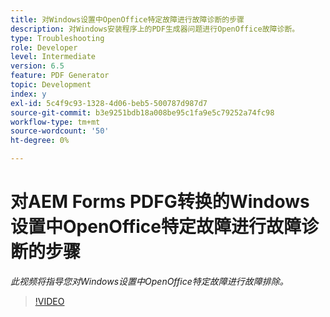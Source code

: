 ```yaml
---
title: 对Windows设置中OpenOffice特定故障进行故障诊断的步骤
description: 对Windows安装程序上的PDF生成器问题进行OpenOffice故障诊断。
type: Troubleshooting
role: Developer
level: Intermediate
version: 6.5
feature: PDF Generator
topic: Development
index: y
exl-id: 5c4f9c93-1328-4d06-beb5-500787d987d7
source-git-commit: b3e9251bdb18a008be95c1fa9e5c79252a74fc98
workflow-type: tm+mt
source-wordcount: '50'
ht-degree: 0%

---
```


# 对AEM Forms PDFG转换的Windows设置中OpenOffice特定故障进行故障诊断的步骤

*此视频将指导您对Windows设置中OpenOffice特定故障进行故障排除。*

>[!VIDEO](https://video.tv.adobe.com/v/335481?quality=12&learn=on)

